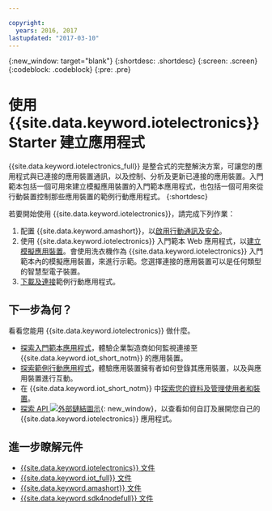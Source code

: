 ```yaml
---

copyright:
  years: 2016, 2017
lastupdated: "2017-03-10"
---
```


<!-- Common attributes used in the template are defined as follows: -->
{:new_window: target="blank"}
{:shortdesc: .shortdesc}
{:screen: .screen}
{:codeblock: .codeblock}
{:pre: .pre}

<!-- Note to writers - index.md and iot4egettingstarted.md are (almost) duplicates and a change to one should be made to both. index.md appears within the product app as the getting started page. iot4egettingstarted.md appears as the top level topic in the docs toc. -->

# 使用 {{site.data.keyword.iotelectronics}} Starter 建立應用程式

{{site.data.keyword.iotelectronics_full}} 是整合式的完整解決方案，可讓您的應用程式與已連接的應用裝置通訊，以及控制、分析及更新已連接的應用裝置。入門範本包括一個可用來建立模擬應用裝置的入門範本應用程式，也包括一個可用來從行動裝置控制那些應用裝置的範例行動應用程式。
{:shortdesc}

若要開始使用 {{site.data.keyword.iotelectronics}}，請完成下列作業：

1. 配置 {{site.data.keyword.amashort}}，以[啟用行動通訊及安全](https://console.ng.bluemix.net/docs/starters/IotElectronics/iotelectronics_config_mca.html)。
2. 使用 {{site.data.keyword.iotelectronics}} 入門範本 Web 應用程式，以[建立模擬應用裝置](https://console.ng.bluemix.net/docs/starters/IotElectronics/iot4ecreatingappliances.html)。會使用洗衣機作為 {{site.data.keyword.iotelectronics}} 入門範本內的模擬應用裝置，來進行示範。您選擇連接的應用裝置可以是任何類型的智慧型電子裝置。
3. [下載及連接](https://console.ng.bluemix.net/docs/starters/IotElectronics/iotelectronics_config_mobile.html)範例行動應用程式。


## 下一步為何？
看看您能用 {{site.data.keyword.iotelectronics}} 做什麼。

- [探索入門範本應用程式](https://console.ng.bluemix.net/docs/starters/IotElectronics/iot4ecreatingappliances.html)，體驗企業製造商如何監視連接至 {{site.data.keyword.iot_short_notm}} 的應用裝置。
- [探索範例行動應用程式](https://console.ng.bluemix.net/docs/starters/IotElectronics/iotelectronics_config_mobile.html)，體驗應用裝置擁有者如何登錄其應用裝置，以及與應用裝置進行互動。
- 在 {{site.data.keyword.iot_short_notm}} 中[探索您的資料及管理使用者和裝置](iotelectronics_dashboard.html)。
- [探索 API ![外部鏈結圖示](../../icons/launch-glyph.svg)](http://ibmiotforelectronics.mybluemix.net/public/iot4eregistrationapi.html){: new_window}，以查看如何自訂及展開您自己的 {{site.data.keyword.iotelectronics}} 應用程式。

## 進一步瞭解元件
- [{{site.data.keyword.iotelectronics}} 文件](iotelectronics_overview.html)
- [{{site.data.keyword.iot_full}} 文件](https://console.ng.bluemix.net/docs/services/IoT/index.html)
-  [{{site.data.keyword.amashort}} 文件](https://console.ng.bluemix.net/docs/services/mobileaccess/overview.html)
- [{{site.data.keyword.sdk4nodefull}} 文件](https://console.ng.bluemix.net/docs/runtimes/nodejs/index.html#nodejs_runtime)

